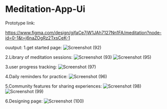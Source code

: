 # Meditation-App-Ui

Prototype link:

https://www.figma.com/design/gjfaCe7jW1JAh7127Nn1FA/meditation?node-id=0-1&t=j6naZOgRz2TxsCeK-1

ouutput:
1.get started page:
![Screenshot (92)](https://github.com/user-attachments/assets/44efeedc-3b4d-4d43-87b2-f7d69208f1af)

2.Library of meditation sessions:
![Screenshot (93)](https://github.com/user-attachments/assets/a8d03461-c948-4bd9-80d8-3ffe8c627541)
![Screenshot (95)](https://github.com/user-attachments/assets/9f6bcc09-9f45-4b62-88ca-1aa017604bae)

3.user progress tracking:
![Screenshot (97)](https://github.com/user-attachments/assets/c828f2ec-0498-481e-8c64-ef95b5392c6f)

4.Daily reminders for practice:
![Screenshot (96)](https://github.com/user-attachments/assets/acdad0fc-055e-4e96-a51f-fc10b059465f)

5.Community features for sharing experiences:
![Screenshot (98)](https://github.com/user-attachments/assets/847f06df-2a89-40d9-a227-5df70d6304f9)
![Screenshot (99)](https://github.com/user-attachments/assets/eb47a4b2-faeb-4e06-ac5d-b4e598d8d8e3)

6.Designing page:
![Screenshot (100)](https://github.com/user-attachments/assets/28cd45cc-ed36-4185-838b-fba3be6c7264)

